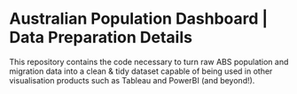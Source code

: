 # Australian Population Dashboard | Data Preparation Details

This repository contains the code necessary to turn raw ABS population and migration data into a clean & tidy dataset capable of being used in other visualisation products such as Tableau and PowerBI (and beyond!). 
